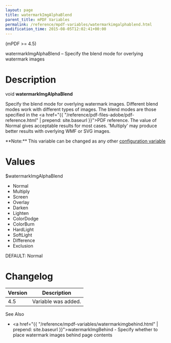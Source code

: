 ```yaml
---
layout: page
title: watermarkImgAlphaBlend
parent_title: mPDF Variables
permalink: /reference/mpdf-variables/watermarkimgalphablend.html
modification_time: 2015-08-05T12:02:41+00:00
---
```


(mPDF >= 4.5)

watermarkImgAlphaBlend – Specify the blend mode for overlying watermark images

# Description

void **watermarkImgAlphaBlend**

Specify the blend mode for overlying watermark images. Different blend modes work with different types of images.
The blend modes are those specified in the
<a href="{{ "/reference/pdf-files-adobe/pdf-reference.html" | prepend: site.baseurl }}">PDF reference</a>. The value of
Normal gives acceptable results for most cases. 'Multiply' may produce better results with overlying WMF or SVG images.

<div class="alert alert-info" role="alert" markdown="1">
	**Note:** This variable can be changed as any other
    <a href="{{ "/configuration/configuration-v7-x.html" | prepend: site.baseurl }}">configuration variable</a>
</div>

# Values

<span class="parameter">$watermarkImgAlphaBlend</span>

- Normal
- Multiply
- Screen
- Overlay
- Darken
- Lighten
- ColorDodge
- ColorBurn
- HardLight
- SoftLight
- Difference
- Exclusion

<span class="smallblock">DEFAULT</span>: Normal

# Changelog

<table class="table"> <thead>
<tr> <th>Version</th><th>Description</th> </tr>
</thead> <tbody>
<tr>
<td>4.5</td>
<td>Variable was added.</td>
</tr>
</tbody> </table>

See Also

- <a href="{{ "/reference/mpdf-variables/watermarkimgbehind.html" | prepend: site.baseurl }}">watermarkImgBehind</a> - Specify whether to place watermark images behind page contents

